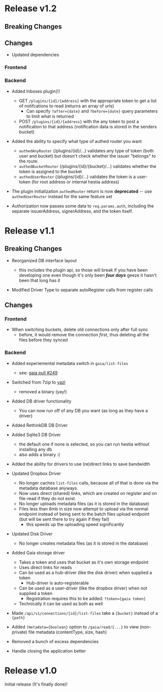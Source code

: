 # Release v1.2

## Breaking Changes

## Changes

- Updated dependencies

### Frontend

### Backend

- Added Inboxes plugin(!)
  - GET `/plugins/{id}/{address}` with the appropriate token to get a list of notifcations to read (returns an array of urls)
    - Can specify `?after={date}` and `?before={date}` query parameters to limit what is returned
  - POST `/plugins/{id}/{address}` with the any token to post a notification to that address (notification data is stored in the senders bucket)

- Added the ability to specify what type of authed router you want
  - `authedAnyRouter` (/plugins/{id}/...) validates any type of token (both user and bucket) but doesn't check whether the
  issuer "belongs" to the route.
  - `authedBucketRouter` (/plugins/{id}/{bucket}/...) validates whether the token is assigned to the bucket
  - `authedUserRouter` (/plugins/{id}/...) validates the token is a user-token (for root address or internal hestia address)

- The plugin initialization `authedRouter` return is now **deprecated** -- use `authedUserRouter` instead for the same feature set

- Authorization now passes some data to `req.params.auth`, including the separate issuerAddress, signerAddress, and the token
  itself.

# Release v1.1

## Breaking Changes

- Reorganized DB interface layout
  - this includes the plugin api, so those will break if you have been developing one
  even though it's only been ***four days*** geeze it hasn't been that long has it

- Modified Driver Type to separate autoRegister calls from register calls

## Changes

### Frontend

- When switching buckets, delete old connections only after full sync
  - before, it would remove the connection *first*, thus deleting all the files before
  they synced

### Backend

- Added experiemental metadata switch in `gaia/list-files`
  - see: [gaia pull #249](https://github.com/blockstack/gaia/pull/249)

- Switched from 7zip to [yazl](https://github.com/thejoshwolfe/yazl)
  - removed a binary (yay!)

- Added DB driver functionality
  - You can now run off of any DB you want (as long as they have a driver)

- Added RethinkDB DB Driver
- Added Sqlite3 DB Driver
  - the default one if none is selected, so you can run hestia without installing any db
  - also adds a binary :(

- Added the ability for drivers to use (re)direct links to save bandwidth

- Updated Dropbox Driver
  - No longer caches `list-files` calls, because all of that is done via the metadata
  database anyways.
  - Now uses direct (shared) links, which are created on register and on file-read if
  they do not exist.
  - No longer uploads metadata files (as it is stored in the database)
  - Files less than 8mb in size now attempt to upload via the normal endpoint
  instead of being sent to the batch files upload endpoint (but will be sent there
  to try again if they fail)
    - this speeds up the uploading speed significantly

- Updated Disk Driver
  - No longer creates metadata files (as it is stored in the database)

- Added Gaia storage driver
  - Takes a token and uses that bucket as it's own storage endpoint
  - Uses direct links for reads
  - Can be used as a hub-driver (like the disk driver) when supplied a token
    - Hub-driver is auto-registerable
  - Can be used as a user-driver (like the dropbox driver) when not supplied a token
    - Registration requires this to be added: `?token={gaia token}`
  - Technically it can be used as both as well

- Made `/api/v1/connections/{id}/list-files` take a `{bucket}` instead of a `{path}`

- Added `?metadata={boolean}` option to `/gaia/read/{...}` to view (non-private) file metadata (contentType, size, hash)

- Removed a bunch of excess dependencies

- Handle closing the application better

# Release v1.0

Initial release (It's finally done)!

